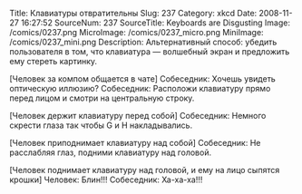 Title: Клавиатуры отвратительны 
Slug: 237 
Category: xkcd 
Date: 2008-11-27 16:27:52 
SourceNum: 237 
SourceTitle: Keyboards are Disgusting 
Image: /comics/0237.png 
MicroImage: /comics/0237_micro.png 
MiniImage: /comics/0237_mini.png 
Description: Альтернативный способ: убедить пользователя в том, что клавиатура — волшебный экран и предложить ему стереть картинку. 

[Человек за компом общается в чате]
Собеседник: Хочешь увидеть оптическую иллюзию?
Собеседник: Расположи клавиатуру прямо перед лицом и смотри на центральную строку.

[Человек держит клавиатуру перед собой]
Собеседник: Немного скрести глаза так чтобы G и H накладывались.

[Человек приподнимает клавиатуру над собой]
Собеседник: Не расслабляя глаз, подними клавиатуру над головой.

[Человек поднимает клавиатуру над головой, и ему на лицо сыпятся крошки]
Человек: Блин!!!
Собеседник: Ха-ха-ха!!!